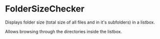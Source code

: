 # FolderSizeChecker

Displays folder size (total size of all files and in it's subfolders) in a listbox.

Allows browsing through the directories inside the listbox.
